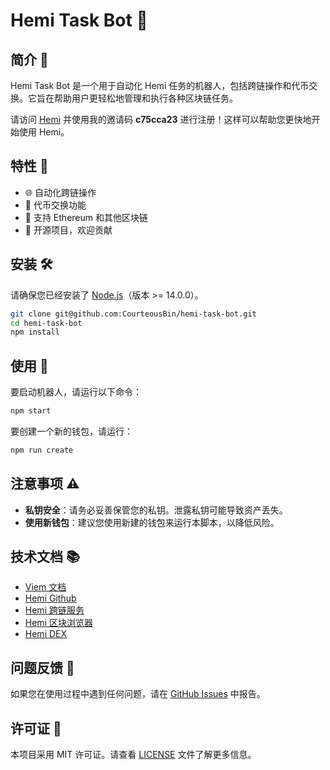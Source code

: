 
# Hemi Task Bot 🤖

## 简介 🌟

Hemi Task Bot 是一个用于自动化 Hemi 任务的机器人，包括跨链操作和代币交换。它旨在帮助用户更轻松地管理和执行各种区块链任务。

请访问 [Hemi](https://points.absinthe.network/hemi/start) 并使用我的邀请码 **c75cca23** 进行注册！这样可以帮助您更快地开始使用 Hemi。


## 特性 🚀

- 🌐 自动化跨链操作
- 💱 代币交换功能
- 🔗 支持 Ethereum 和其他区块链
- 👥 开源项目，欢迎贡献


## 安装 🛠️

请确保您已经安装了 [Node.js](https://nodejs.org/)（版本 >= 14.0.0）。

```bash
git clone git@github.com:CourteousBin/hemi-task-bot.git
cd hemi-task-bot
npm install
```

## 使用 🏁

要启动机器人，请运行以下命令：

```bash
npm start
```

要创建一个新的钱包，请运行：

```bash
npm run create
```



## 注意事项 ⚠️

- **私钥安全**：请务必妥善保管您的私钥。泄露私钥可能导致资产丢失。
- **使用新钱包**：建议您使用新建的钱包来运行本脚本，以降低风险。

## 技术文档 📚

- [Viem 文档](https://viem.sh/docs/getting-started)
- [Hemi Github](https://github.com/hemilabs/hemi-viem#installation)
- [Hemi 跨链服务](https://app.hemi.xyz/en/tunnel/)
- [Hemi 区块浏览器](https://testnet.explorer.hemi.xyz/)
- [Hemi DEX](https://swap.hemi.xyz/)

## 问题反馈 🐞

如果您在使用过程中遇到任何问题，请在 [GitHub Issues](https://github.com/CourteousBin/hemi-task-bot/issues) 中报告。

## 许可证 📜

本项目采用 MIT 许可证。请查看 [LICENSE](LICENSE) 文件了解更多信息。

